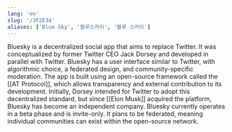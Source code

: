```yaml
---
lang: 'en'
slug: '/3F2E34'
aliases: ['Blue Sky', '블루스카이', '블루 스카이']
---
```


Bluesky is a decentralized social app that aims to replace Twitter. It was conceptualized by former Twitter CEO Jack Dorsey and developed in parallel with Twitter. Bluesky has a user interface similar to Twitter, with algorithmic choice, a federated design, and community-specific moderation. The app is built using an open-source framework called the [[AT Protocol]], which allows transparency and external contribution to its development. Initially, Dorsey intended for Twitter to adopt this decentralized standard, but since [[Elon Musk]] acquired the platform, Bluesky has become an independent company. Bluesky currently operates in a beta phase and is invite-only. It plans to be federated, meaning individual communities can exist within the open-source network.
